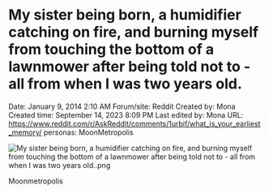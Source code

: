 # My sister being born, a humidifier catching on fire, and burning myself from touching the bottom of a lawnmower after being told not to - all from when I was two years old.

Date: January 9, 2014 2:10 AM
Forum/site: Reddit
Created by: Mona
Created time: September 14, 2023 8:09 PM
Last edited by: Mona
URL: https://www.reddit.com/r/AskReddit/comments/1urbif/what_is_your_earliest_memory/
personas: MoonMetropolis

![My sister being born, a humidifier catching on fire, and burning myself from touching the bottom of a lawnmower after being told not to - all from when I was two years old..png](My%20sister%20being%20born,%20a%20humidifier%20catching%20on%20fir%20c067aface9f448be8c0fa2327c98dd9e/My_sister_being_born_a_humidifier_catching_on_fire_and_burning_myself_from_touching_the_bottom_of_a_lawnmower_after_being_told_not_to_-_all_from_when_I_was_two_years_old..png)

Moonmetropolis